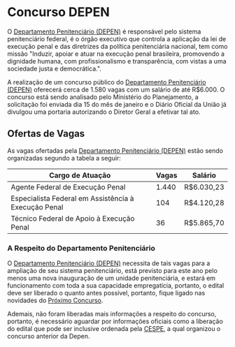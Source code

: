 # Concurso DEPEN  

O [Departamento Penitenciário (DEPEN)](http://depen.gov.br/DEPEN) é responsável pelo sistema penitenciário federal, é o órgão executivo que controla a aplicação da lei de execução penal e das diretrizes da política penitenciária nacional, tem como missão "Induzir, apoiar e atuar na execução penal brasileira, promovendo a dignidade humana, com profissionalismo e transparência, com vistas a uma sociedade justa e democrática.". 

A realização de um concurso público do [Departamento Penitenciário (DEPEN)](http://depen.gov.br/DEPEN) oferecerá cerca de 1.580 vagas com um salário de até R$6.000. O concurso está sendo analisado pelo Ministério do Planejamento, a solicitação foi enviada dia 15 do mês de janeiro e o Diário Oficial da União já divulgou uma portaria autorizando o Diretor Geral a efetivar tal ato. 

## Ofertas de Vagas

As vagas ofertadas pela [Departamento Penitenciário (DEPEN)](http://depen.gov.br/DEPEN) estão sendo organizadas segundo a tabela a seguir:  

| Cargo de Atuação                                     | Vagas | Salário    | 
|------------------------------------------------------|-------|------------| 
| Agente Federal de Execução Penal                     | 1.440 | R$6.030,23 | 
| Especialista Federal em Assistência à Execução Penal | 104   | R$4.120,28 | 
| Técnico Federal de Apoio à Execução Penal            | 36    | R$5.865,70 | 

### A Respeito do Departamento Penitenciário

O [Departamento Penitenciário (DEPEN)](http://depen.gov.br/DEPEN) necessita de tais vagas para a ampliação de seu sistema penitenciário, está previsto para este ano pelo menos uma nova inauguração de um unidade penitenciária, e estará em funcionamento com toda a sua capacidade empregatícia, portanto, o edital deve ser liberado o quanto antes possível, portanto, fique ligado nas novidades do [Próximo Concurso](https://proximoconcurso.com.br). 

Ademais, não foram liberadas mais informações a respeito do concurso, portanto, é necessário aguardar por informações oficiais como a liberação do edital que pode ser inclusive ordenada pela [CESPE](http://www.cespe.unb.br), a qual organizou o concurso anterior da Depen. 